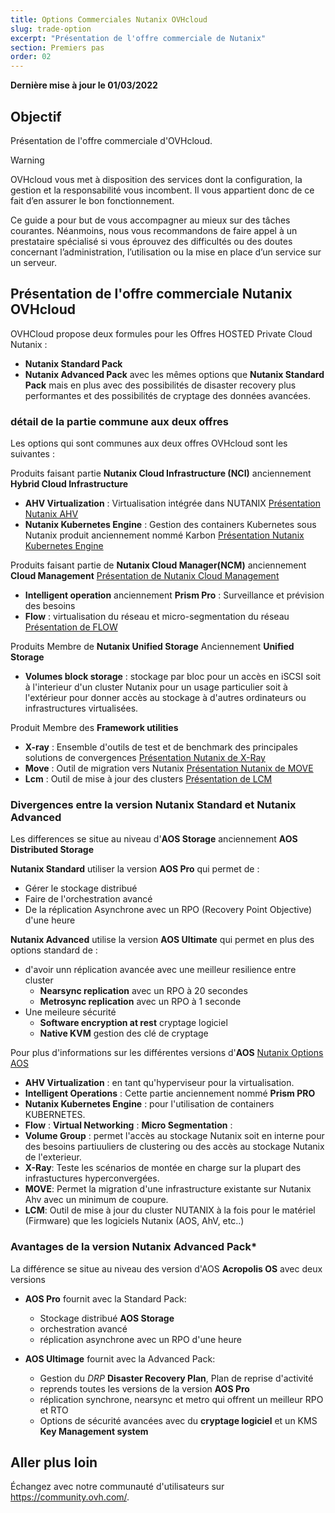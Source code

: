 ```yaml
---
title: Options Commerciales Nutanix OVHcloud
slug: trade-option
excerpt: "Présentation de l'offre commerciale de Nutanix"
section: Premiers pas
order: 02
---
```


**Dernière mise à jour le 01/03/2022**

## Objectif

Présentation de l'offre commerciale d'OVHcloud.

> [!warning]
> OVHcloud vous met à disposition des services dont la configuration, la gestion et la responsabilité vous incombent. Il vous appartient donc de ce fait d’en assurer le bon fonctionnement.
>
> Ce guide a pour but de vous accompagner au mieux sur des tâches courantes. Néanmoins, nous vous recommandons de faire appel à un prestataire spécialisé si vous éprouvez des difficultés ou des doutes concernant l’administration, l’utilisation ou la mise en place d’un service sur un serveur.
>

## Présentation de l'offre commerciale Nutanix OVHcloud

OVHCloud propose deux formules pour les Offres HOSTED Private Cloud Nutanix :

* **Nutanix Standard Pack**
* **Nutanix Advanced Pack** avec les mêmes options que **Nutanix Standard Pack** mais en plus avec des possibilités de disaster recovery plus performantes et des possibilités de cryptage des données avancées. 

### détail de la partie commune aux deux offres

Les options qui sont communes aux deux offres OVHcloud sont les suivantes :

Produits faisant partie **Nutanix Cloud Infrastructure (NCI)** anciennement **Hybrid Cloud Infrastructure** 

- **AHV Virtualization** : Virtualisation intégrée dans NUTANIX [Présentation Nutanix AHV](https://www.nutanix.com/products/ahv)
- **Nutanix Kubernetes Engine** : Gestion des containers Kubernetes sous Nutanix produit anciennement nommé Karbon [Présentation Nutanix Kubernetes Engine](https://www.nutanix.com/fr/products/karbon)

Produits faisant partie de **Nutanix Cloud Manager(NCM)** anciennement **Cloud Management** [Présentation de Nutanix Cloud Management](https://www.nutanix.com/fr/products/cloud-manager/aiops)

- **Intelligent operation** anciennement **Prism Pro** : Surveillance et prévision des besoins
- **Flow** : virtualisation du réseau et micro-segmentation du réseau [Présentation de FLOW](https://www.nutanix.com/products/flow)

Produits Membre de **Nutanix Unified Storage** Anciennement **Unified Storage**

- **Volumes block storage** : stockage par bloc pour un accès en iSCSI soit à l'interieur d'un cluster Nutanix pour un usage particulier soit à l'extérieur pour donner accès au stockage à d'autres ordinateurs ou infrastructures virtualisées.

Produit Membre des **Framework utilities**

- **X-ray** : Ensemble d'outils de test et de benchmark des principales solutions de convergences [Présentation Nutanix de X-Ray](https://www.nutanix.com/products/x-ray)
- **Move** :  Outil de migration vers Nutanix [Présentation Nutanix de MOVE](https://www.nutanix.com/products/move)
- **Lcm** : Outil de mise à jour des clusters [Présentation de LCM](https://www.nutanix.com/products/life-cycle-manager)

### Divergences entre la version **Nutanix Standard** et **Nutanix Advanced**

Les differences se situe au niveau d'**AOS Storage** anciennement **AOS Distributed Storage**

**Nutanix Standard** utiliser la version **AOS Pro** qui permet de :
- Gérer le stockage distribué
- Faire de l'orchestration avancé
- De la réplication Asynchrone avec un RPO (Recovery Point Objective) d'une heure

**Nutanix Advanced** utilise la version **AOS Ultimate** qui permet en plus des options standard de :
- d'avoir unn réplication avancée avec une meilleur resilience entre cluster
    + **Nearsync replication** avec un RPO à 20 secondes
    + **Metrosync replication** avec un RPO à 1 seconde
- Une meileure sécurité
    + **Software encryption at rest** cryptage logiciel
    + **Native KVM** gestion des clé de cryptage   

Pour plus d'informations sur les différentes versions d'**AOS** [Nutanix Options AOS](https://www.nutanix.com/fr/products/software-options)


* **AHV Virtualization** :  en tant qu'hyperviseur pour la virtualisation.
* **Intelligent Operations** : Cette partie anciennement nommé **Prism PRO** 
* **Nutanix Kubernetes Engine** : pour l'utilisation de containers KUBERNETES.
* **Flow** : 
    **Virtual Networking** : 
    **Micro Segmentation** :
* **Volume Group** : permet l'accès au stockage Nutanix soit en interne pour des besoins partiuuliers de clustering ou des accès au stockage Nutanix de l'exterieur.
* **X-Ray**: Teste les scénarios de montée en charge sur la plupart des infrastuctures hyperconvergées.
* **MOVE**: Permet la migration d'une infrastructure existante sur Nutanix Ahv avec un minimum de coupure.
* **LCM**: Outil de mise à jour du cluster NUTANIX à la fois pour le matériel (Firmware) que les logiciels Nutanix (AOS, AhV, etc..)

### Avantages de la version **Nutanix Advanced Pack***

La différence se situe au niveau des version d'AOS **Acropolis OS** avec deux versions 

* **AOS Pro** fournit avec la Standard Pack:
    * Stockage distribué **AOS Storage**
    * orchestration avancé 
    * réplication asynchrone avec un RPO d'une heure

* **AOS Ultimage** fournit avec la Advanced Pack:
    * Gestion du *DRP* **Disaster Recovery Plan**, Plan de reprise d'activité
    * reprends toutes les versions de la version **AOS Pro**
    * réplication synchrone, nearsync et metro qui offrent un meilleur RPO et RTO
    * Options de sécurité avancées avec du **cryptage logiciel** et un KMS **Key Management system** 

## Aller plus loin




Échangez avec notre communauté d'utilisateurs sur <https://community.ovh.com/>.
